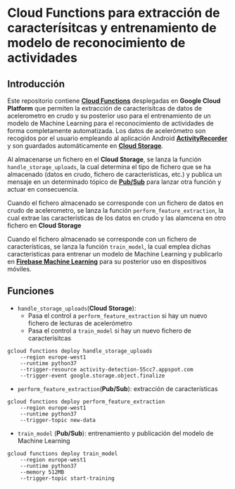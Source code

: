 # Cloud Functions para extracción de caracterísitcas y entrenamiento de modelo de reconocimiento de actividades

## Introducción
Este repositorio contiene [**Cloud Functions**](https://cloud.google.com/functions) desplegadas en **Google Cloud Platform**
que permiten la extracción de caracterísitcas de datos de acelerometro en crudo y su posterior uso para el entrenamiento
de un modelo de Machine Learning para el reconocimiento de actividades de forma completamente automatizada. Los datos de 
acelerómetro son recogidos por el usuario empleando al aplicación Android [**ActivityRecorder**](https://github.com/matey97/ActivityRecorder) 
y son guardados automáticamente en [**Cloud Storage**](https://firebase.google.com/products/storage). 

Al almacenarse un fichero en el **Cloud Storage**, se lanza la función `handle_storage_uploads`, la cual determina el tipo de fichero
que se ha almacenado (datos en crudo, fichero de características, etc.) y publica un mensaje en un determinado tópico
de [**Pub/Sub**](https://cloud.google.com/pubsub) para lanzar otra función y actuar en consecuencia.

Cuando el fichero almacenado se corresponde con un fichero de datos en crudo de acelerometro, se lanza la función 
`perform_feature_extraction`, la cual extrae las características de los datos en crudo y las alamcena en otro 
fichero en **Cloud Storage**

Cuando el fichero almacenado se corresponde con un fichero de características, se lanza la función `train_model`, la cual 
emplea dichas caracteristicas para entrenar un modelo de Machine Learning y publicarlo en 
[**Firebase Machine Learning**](https://firebase.google.com/docs/ml) para su posterior uso en dispositivos móviles.

## Funciones

- `handle_storage_uploads`(**Cloud Storage**): 
    - Pasa el control a `perform_feature_extraction` si hay un nuevo fichero de lecturas de acelerómetro
    - Pasa el control a `train_model` si hay un nuevo fichero de caracterísitcas
```
gcloud functions deploy handle_storage_uploads
    --region europe-west1 
    --runtime python37 
    --trigger-resource activity-detection-55cc7.appspot.com
    --trigger-event google.storage.object.finalize
```
- `perform_feature_extraction`(**Pub/Sub**): extracción de características
```
gcloud functions deploy perform_feature_extraction
    --region europe-west1
    --runtime python37 
    --trigger-topic new-data
```
- `train_model` (**Pub/Sub**): entrenamiento y publicación del modelo de Machine Learning
```
gcloud functions deploy train_model
    --region europe-west1
    --runtime python37 
    --memory 512MB
    --trigger-topic start-training
```
